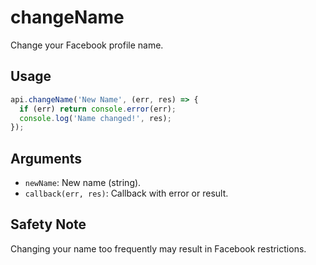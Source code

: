 # changeName

Change your Facebook profile name.

## Usage
```js
api.changeName('New Name', (err, res) => {
  if (err) return console.error(err);
  console.log('Name changed!', res);
});
```

## Arguments
- `newName`: New name (string).
- `callback(err, res)`: Callback with error or result.

## Safety Note
Changing your name too frequently may result in Facebook restrictions.
